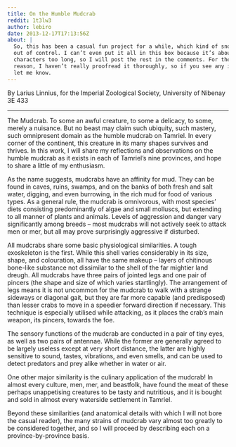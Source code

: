 ```yaml
---
title: On the Humble Mudcrab
reddit: 1t3lw3
author: lebiro
date: 2013-12-17T17:13:56Z
about: |
  So, this has been a casual fun project for a while, which kind of snowballed
  out of control. I can’t even put it all in this box because it’s about 6000
  characters too long, so I will post the rest in the comments. For the same
  reason, I haven’t really proofread it thoroughly, so if you see any issues, do
  let me know.
---
```


By Larius Linnius, for the Imperial Zoological Society, University of Nibenay
3E 433

----

The Mudcrab. To some an awful creature, to some a delicacy, to some, merely a
nuisance. But no beast may claim such ubiquity, such mastery, such omnipresent
domain as the humble mudcrab on Tamriel. In every corner of the continent, this
creature in its many shapes survives and thrives. In this work, I will share my
reflections and observations on the humble mudcrab as it exists in each of
Tamriel’s nine provinces, and hope to share a little of my enthusiasm.

As the name suggests, mudcrabs have an affinity for mud. They can be found in
caves, ruins, swamps, and on the banks of both fresh and salt water, digging,
and even burrowing, in the rich mud for food of various types. As a general
rule, the mudcrab is omnivorous, with most species’ diets consisting
predominantly of algae and small molluscs, but extending to all manner of plants
and animals. Levels of aggression and danger vary significantly among breeds –
most mudcrabs will not actively seek to attack men or mer, but all may prove
surprisingly aggressive if disturbed.

All mudcrabs share some basic physiological similarities. A tough exoskeleton is
the first. While this shell varies considerably in its size, shape, and
colouration, all have the same makeup – layers of chitinous bone-like substance
not dissimilar to the shell of the far mightier land dreugh. All mudcrabs have
three pairs of jointed legs and one pair of pincers (the shape and size of which
varies startlingly). The arrangement of legs means it is not uncommon for the
mudcrab to walk with a strange sideways or diagonal gait, but they are far more
capable (and predisposed) than lesser crabs to move in a speedier forward
direction if necessary. This technique is especially utilised while attacking,
as it places the crab’s main weapon, its pincers, towards the foe.

The sensory functions of the mudcrab are conducted in a pair of tiny eyes, as
well as two pairs of antennae. While the former are generally agreed to be
largely useless except at very short distance, the latter are highly sensitive
to sound, tastes, vibrations, and even smells, and can be used to detect
predators and prey alike whether in water or air.

One other major similarity is the culinary application of the mudcrab! In almost
every culture, men, mer, and beastfolk, have found the meat of these perhaps
unappetising creatures to be tasty and nutritious, and it is bought and sold in
almost every waterside settlement in Tamriel.

Beyond these similarities (and anatomical details with which I will not bore the
casual reader), the many strains of mudcrab vary almost too greatly to be
considered together, and so I will proceed by describing each on a
province-by-province basis.
